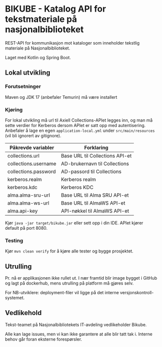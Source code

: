 # BIKUBE - Katalog API for tekstmateriale på nasjonalbiblioteket

REST-API for kommunikasjon mot kataloger som inneholder tekstlig materiale på Nasjonalbiblioteket.

Laget med Kotlin og Spring Boot.

## Lokal utvikling

### Forutsetninger
Maven og JDK 17 (anbefaler Temurin) må være installert

### Kjøring
For lokal utvikling må url til Axiell Collections-APIet legges inn, og man må sette verdier for Kerberos
dersom APIet er satt opp med autentisering.
Anbefaler å lage en egen `application-local.yml` under `src/main/resources` (vil bli ignorert av gitignore).

| Påkrevde variabler   | Forklaring                      |
|----------------------|---------------------------------|
| collections.url      | Base URL til Collections API-et | 
| collections.username | AD-brukernavn til Collections   |
| collections.password | AD-passord til Collections      |
| kerberos.realm       | Kerberos realm                  |
| kerberos.kdc         | Kerberos KDC                    |
| alma.alma-sru-url    | Base URL til Alma SRU API-et    |
| alma.alma-ws-url     | Base URL til AlmaWS API-et      |
| alma.api-key         | API-nøkkel til AlmaWS API-et    |


Kjør `java -jar target/bikube.jar` eller sett opp i din IDE. APIet kjører default på port 8080.

### Testing
Kjør `mvn clean verify` for å kjøre alle tester og bygge prosjektet.

## Utrulling
Pr. nå er applikasjonen ikke rullet ut. 
I nær framtid blir image bygget i GitHub og lagt på dockerhub, mens utrulling på platform må gjøres selv.

For NB-utviklere: deployment-filer vil ligge på det interne versjonskontroll-systemet.

## Vedlikehold
Tekst-teamet på Nasjonalbibliotekets IT-avdeling vedlikeholder Bikube.

Alle kan lage issues, men vi kan ikke garantere at alle blir tatt tak i. 
Interne behov går foran eksterne forespørsler.
